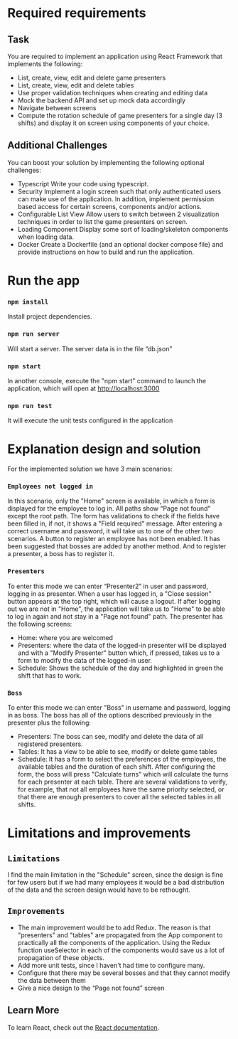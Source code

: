 # Required requirements

## Task

You are required to implement an application using React Framework that implements the following:

- List, create, view, edit and delete game presenters
- List, create, view, edit and delete tables
- Use proper validation techniques when creating and editing data
- Mock the backend API and set up mock data accordingly
- Navigate between screens
- Compute the rotation schedule of game presenters for a single day (3 shifts) and display it on screen using components of your choice.

## Additional Challenges

You can boost your solution by implementing the following optional challenges:

- Typescript Write your code using typescript.
- Security Implement a login screen such that only authenticated users can make use of the application. In addition, implement permission based access for certain screens, components and/or actions.
- Configurable List View Allow users to switch between 2 visualization techniques in order to list the game presenters on screen.
- Loading Component Display some sort of loading/skeleton components when loading data.
- Docker Create a Dockerfile (and an optional docker compose file) and provide instructions on how to build and run the application.

# Run the app

### `npm install`

Install project dependencies.

### `npm run server`

Will start a server. The server data is in the file “db.json”

### `npm start`

In another console, execute the "npm start" command to launch the application, which will open at [http://localhost:3000](http://localhost:3000)

### `npm run test`

It will execute the unit tests configured in the application

# Explanation design and solution

For the implemented solution we have 3 main scenarios:

### `Employees not logged in`

In this scenario, only the "Home" screen is available, in which a form is displayed for the employee to log in.
All paths show “Page not found” except the root path.
The form has validations to check if the fields have been filled in, if not, it shows a "Field required" message.
After entering a correct username and password, it will take us to one of the other two scenarios.
A button to register an employee has not been enabled. It has been suggested that bosses are added by another method. And to register a presenter, a boss has to register it.

### `Presenters`

To enter this mode we can enter “Presenter2” in user and password, logging in as presenter.
When a user has logged in, a "Close session" button appears at the top right, which will cause a logout.
If after logging out we are not in "Home", the application will take us to "Home" to be able to log in again and not stay in a "Page not found" path.
The presenter has the following screens:

- Home: where you are welcomed
- Presenters: where the data of the logged-in presenter will be displayed and with a "Modify Presenter" button which, if pressed, takes us to a form to modify the data of the logged-in user.
- Schedule: Shows the schedule of the day and highlighted in green the shift that has to work.

### `Boss`

To enter this mode we can enter "Boss" in username and password, logging in as boss.
The boss has all of the options described previously in the presenter plus the following:

- Presenters: The boss can see, modify and delete the data of all registered presenters.
- Tables: It has a view to be able to see, modify or delete game tables
- Schedule: It has a form to select the preferences of the employees, the available tables and the duration of each shift.
  After configuring the form, the boss will press "Calculate turns" which will calculate the turns for each presenter at each table. There are several validations to verify, for example, that not all employees have the same priority selected, or that there are enough presenters to cover all the selected tables in all shifts.

# Limitations and improvements

## `Limitations`

I find the main limitation in the "Schedule" screen, since the design is fine for few users but if we had many employees it would be a bad distribution of the data and the screen design would have to be rethought.

## `Improvements`

- The main improvement would be to add Redux. The reason is that "presenters" and "tables" are propagated from the App component to practically all the components of the application. Using the Redux function useSelector in each of the components would save us a lot of propagation of these objects.
- Add more unit tests, since I haven't had time to configure many.
- Configure that there may be several bosses and that they cannot modify the data between them
- Give a nice design to the “Page not found” screen

## Learn More

To learn React, check out the [React documentation](https://reactjs.org/).
